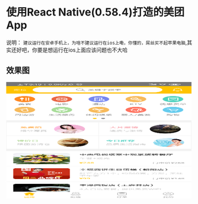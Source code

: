 # 使用React Native(0.58.4)打造的美团App

说明： `建议运行在安卓手机上，为啥不建议运行在ios上嘞，你懂的，屌丝买不起苹果电脑`,其实还好吧，你要是想运行在ios上面应该问题也不大哈

## 效果图
<img src="https://github.com/FTLLOVE/RN_meituan/blob/master/image/index.png" width="500" height="313" align=center />

